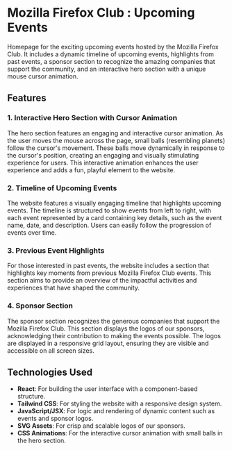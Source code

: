 # Mozilla Firefox Club : Upcoming Events

Homepage for the exciting upcoming events hosted by the Mozilla Firefox Club. It includes a dynamic timeline of upcoming events, highlights from past events, a sponsor section to recognize the amazing companies that support the community, and an interactive hero section with a unique mouse cursor animation.

## Features

### 1. **Interactive Hero Section with Cursor Animation**
The hero section features an engaging and interactive cursor animation. As the user moves the mouse across the page, small balls (resembling planets) follow the cursor's movement. These balls move dynamically in response to the cursor's position, creating an engaging and visually stimulating experience for users. This interactive animation enhances the user experience and adds a fun, playful element to the website.

### 2. **Timeline of Upcoming Events**
The website features a visually engaging timeline that highlights upcoming events. The timeline is structured to show events from left to right, with each event represented by a card containing key details, such as the event name, date, and description. Users can easily follow the progression of events over time.

### 3. **Previous Event Highlights**
For those interested in past events, the website includes a section that highlights key moments from previous Mozilla Firefox Club events. This section aims to provide an overview of the impactful activities and experiences that have shaped the community.

### 4. **Sponsor Section**
The sponsor section recognizes the generous companies that support the Mozilla Firefox Club. This section displays the logos of our sponsors, acknowledging their contribution to making the events possible. The logos are displayed in a responsive grid layout, ensuring they are visible and accessible on all screen sizes.

## Technologies Used

- **React**: For building the user interface with a component-based structure.
- **Tailwind CSS**: For styling the website with a responsive design system.
- **JavaScript/JSX**: For logic and rendering of dynamic content such as events and sponsor logos.
- **SVG Assets**: For crisp and scalable logos of our sponsors.
- **CSS Animations**: For the interactive cursor animation with small balls in the hero section.
